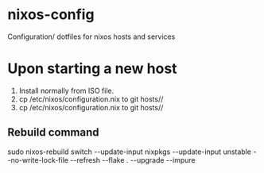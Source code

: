 # nixos-config
Configuration/ dotfiles for nixos hosts and services

# Upon starting a new host

1. Install normally from ISO file.
2. cp /etc/nixos/configuration.nix to git hosts/<hostname>/
3. cp /etc/nixos/configuration.nix to git hosts/<hostname>/

## Rebuild command
sudo nixos-rebuild switch --update-input nixpkgs --update-input unstable --no-write-lock-file --refresh --flake . --upgrade --impure

